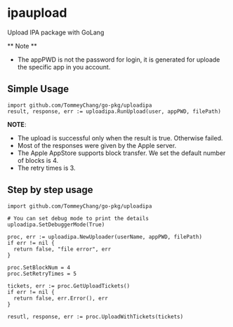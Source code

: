 # ipaupload
Upload IPA package with GoLang

** Note **
* The appPWD is not the password for login, it is generated for uploade the specific app in you account.

## Simple Usage
```
import github.com/TommeyChang/go-pkg/uploadipa
result, response, err := uploadipa.RunUpload(user, appPWD, filePath)
```

**NOTE**:
* The upload is successful only when the result is true. Otherwise failed.
* Most of the responses were given by the Apple server. 
* The Apple AppStore supports block transfer. We set the default number of blocks is 4.
* The retry times is 3.

## Step by step usage
```
import github.com/TommeyChang/go-pkg/uploadipa

# You can set debug mode to print the details
uploadipa.SetDebuggerMode(True)

proc, err := uploadipa.NewUploader(userName, appPWD, filePath)
if err != nil {
  return false, "file error", err
}

proc.SetBlockNum = 4
proc.SetRetryTimes = 5

tickets, err := proc.GetUploadTickets()
if err != nil {
  return false, err.Error(), err
}

resutl, response, err := proc.UploadWithTickets(tickets)


```
